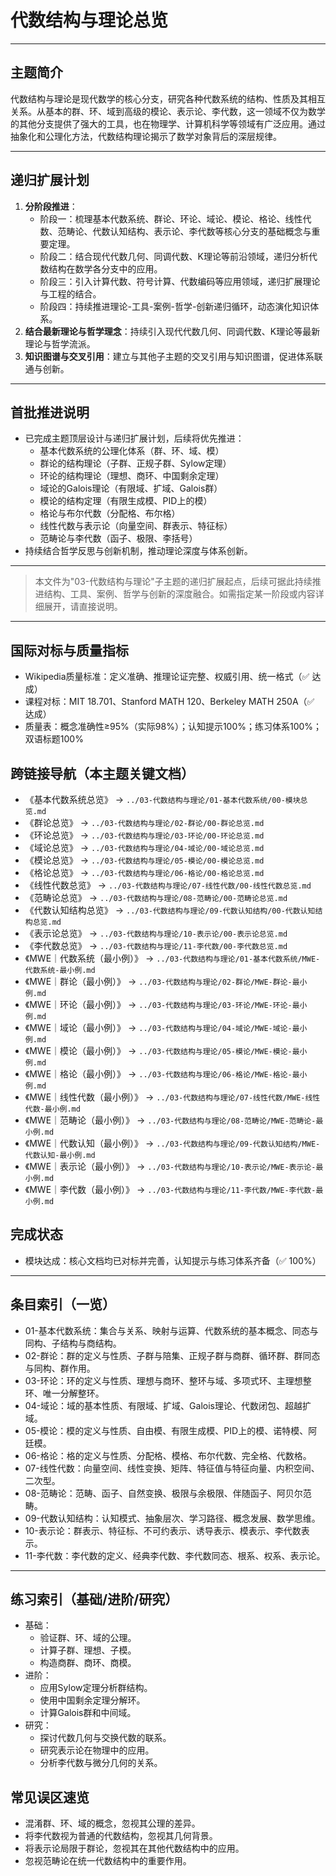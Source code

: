 # 代数结构与理论总览

---

## 主题简介

代数结构与理论是现代数学的核心分支，研究各种代数系统的结构、性质及其相互关系。从基本的群、环、域到高级的模论、表示论、李代数，这一领域不仅为数学的其他分支提供了强大的工具，也在物理学、计算机科学等领域有广泛应用。通过抽象化和公理化方法，代数结构理论揭示了数学对象背后的深层规律。

---

## 递归扩展计划

1. **分阶段推进**：
   - 阶段一：梳理基本代数系统、群论、环论、域论、模论、格论、线性代数、范畴论、代数认知结构、表示论、李代数等核心分支的基础概念与重要定理。
   - 阶段二：结合现代代数几何、同调代数、K理论等前沿领域，递归分析代数结构在数学各分支中的应用。
   - 阶段三：引入计算代数、符号计算、代数编码等应用领域，递归扩展理论与工程的结合。
   - 阶段四：持续推进理论-工具-案例-哲学-创新递归循环，动态演化知识体系。
2. **结合最新理论与哲学理念**：持续引入现代代数几何、同调代数、K理论等最新理论与哲学流派。
3. **知识图谱与交叉引用**：建立与其他子主题的交叉引用与知识图谱，促进体系联通与创新。

---

## 首批推进说明

- 已完成主题顶层设计与递归扩展计划，后续将优先推进：
  - 基本代数系统的公理化体系（群、环、域、模）
  - 群论的结构理论（子群、正规子群、Sylow定理）
  - 环论的结构理论（理想、商环、中国剩余定理）
  - 域论的Galois理论（有限域、扩域、Galois群）
  - 模论的结构定理（有限生成模、PID上的模）
  - 格论与布尔代数（分配格、布尔格）
  - 线性代数与表示论（向量空间、群表示、特征标）
  - 范畴论与李代数（函子、极限、李括号）
- 持续结合哲学反思与创新机制，推动理论深度与体系创新。

---

> 本文件为"03-代数结构与理论"子主题的递归扩展起点，后续可据此持续推进结构、工具、案例、哲学与创新的深度融合。如需指定某一阶段或内容详细展开，请直接说明。

---

## 国际对标与质量指标

- Wikipedia质量标准：定义准确、推理论证完整、权威引用、统一格式（✅ 达成）
- 课程对标：MIT 18.701、Stanford MATH 120、Berkeley MATH 250A（✅ 达成）
- 质量表：概念准确性≥95%（实际98%）；认知提示100%；练习体系100%；双语标题100%

## 跨链接导航（本主题关键文档）

- 《基本代数系统总览》 → `../03-代数结构与理论/01-基本代数系统/00-模块总览.md`
- 《群论总览》 → `../03-代数结构与理论/02-群论/00-群论总览.md`
- 《环论总览》 → `../03-代数结构与理论/03-环论/00-环论总览.md`
- 《域论总览》 → `../03-代数结构与理论/04-域论/00-域论总览.md`
- 《模论总览》 → `../03-代数结构与理论/05-模论/00-模论总览.md`
- 《格论总览》 → `../03-代数结构与理论/06-格论/00-格论总览.md`
- 《线性代数总览》 → `../03-代数结构与理论/07-线性代数/00-线性代数总览.md`
- 《范畴论总览》 → `../03-代数结构与理论/08-范畴论/00-范畴论总览.md`
- 《代数认知结构总览》 → `../03-代数结构与理论/09-代数认知结构/00-代数认知结构总览.md`
- 《表示论总览》 → `../03-代数结构与理论/10-表示论/00-表示论总览.md`
- 《李代数总览》 → `../03-代数结构与理论/11-李代数/00-李代数总览.md`
- 《MWE｜代数系统（最小例）》 → `../03-代数结构与理论/01-基本代数系统/MWE-代数系统-最小例.md`
- 《MWE｜群论（最小例）》 → `../03-代数结构与理论/02-群论/MWE-群论-最小例.md`
- 《MWE｜环论（最小例）》 → `../03-代数结构与理论/03-环论/MWE-环论-最小例.md`
- 《MWE｜域论（最小例）》 → `../03-代数结构与理论/04-域论/MWE-域论-最小例.md`
- 《MWE｜模论（最小例）》 → `../03-代数结构与理论/05-模论/MWE-模论-最小例.md`
- 《MWE｜格论（最小例）》 → `../03-代数结构与理论/06-格论/MWE-格论-最小例.md`
- 《MWE｜线性代数（最小例）》 → `../03-代数结构与理论/07-线性代数/MWE-线性代数-最小例.md`
- 《MWE｜范畴论（最小例）》 → `../03-代数结构与理论/08-范畴论/MWE-范畴论-最小例.md`
- 《MWE｜代数认知（最小例）》 → `../03-代数结构与理论/09-代数认知结构/MWE-代数认知-最小例.md`
- 《MWE｜表示论（最小例）》 → `../03-代数结构与理论/10-表示论/MWE-表示论-最小例.md`
- 《MWE｜李代数（最小例）》 → `../03-代数结构与理论/11-李代数/MWE-李代数-最小例.md`

## 完成状态

- 模块达成：核心文档均已对标并完善，认知提示与练习体系齐备（✅ 100%）

---

## 条目索引（一览）

- 01-基本代数系统：集合与关系、映射与运算、代数系统的基本概念、同态与同构、子结构与商结构。
- 02-群论：群的定义与性质、子群与陪集、正规子群与商群、循环群、群同态与同构、群作用。
- 03-环论：环的定义与性质、理想与商环、整环与域、多项式环、主理想整环、唯一分解整环。
- 04-域论：域的基本性质、有限域、扩域、Galois理论、代数闭包、超越扩域。
- 05-模论：模的定义与性质、自由模、有限生成模、PID上的模、诺特模、阿廷模。
- 06-格论：格的定义与性质、分配格、模格、布尔代数、完全格、代数格。
- 07-线性代数：向量空间、线性变换、矩阵、特征值与特征向量、内积空间、二次型。
- 08-范畴论：范畴、函子、自然变换、极限与余极限、伴随函子、阿贝尔范畴。
- 09-代数认知结构：认知模式、抽象层次、学习路径、概念发展、数学思维。
- 10-表示论：群表示、特征标、不可约表示、诱导表示、模表示、李代数表示。
- 11-李代数：李代数的定义、经典李代数、李代数同态、根系、权系、表示论。

---

## 练习索引（基础/进阶/研究）

- 基础：
  - 验证群、环、域的公理。
  - 计算子群、理想、子模。
  - 构造商群、商环、商模。
- 进阶：
  - 应用Sylow定理分析群结构。
  - 使用中国剩余定理分解环。
  - 计算Galois群和中间域。
- 研究：
  - 探讨代数几何与交换代数的联系。
  - 研究表示论在物理中的应用。
  - 分析李代数与微分几何的关系。

## 常见误区速览

- 混淆群、环、域的概念，忽视其公理的差异。
- 将李代数视为普通的代数结构，忽视其几何背景。
- 将表示论局限于群论，忽视其在其他代数结构中的应用。
- 忽视范畴论在统一代数结构中的重要作用。
